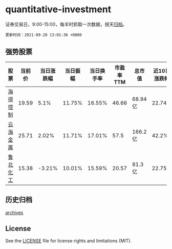 # quantitative-investment

证券交易日，9:00-15:00，每半时抓取一次数据，按天[归档](archives)。

`更新时间：2021-09-20 13:01:36 +0800`

## 强势股票

|股票|当前价|当日涨跌幅|当日振幅|当日换手率|市盈率TTM|总市值|近10日涨跌幅|
|----|----|----|----|----|----|----|----|
|[海得控制](https://xueqiu.com/S/SZ002184)|19.59|5.1%|11.75%|16.55%|46.66|68.94亿|22.74%|
|[云海金属](https://xueqiu.com/S/SZ002182)|25.71|2.02%|11.71%|17.01%|57.5|166.2亿|42.2%|
|[鲁北化工](https://xueqiu.com/S/SH600727)|15.38|-3.21%|10.01%|15.59%|20.57|81.3亿|22.75%|

## 历史归档

[archives](archives)

## License

See the [LICENSE](LICENSE) file for license rights and limitations (MIT).
